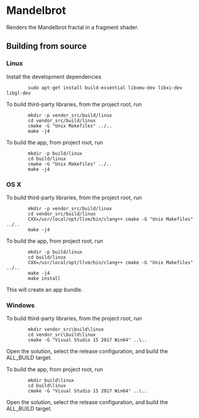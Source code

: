 Mandelbrot
==========

Renders the Mandelbrot fractal in a fragment shader.

Building from source
--------------------

### Linux

Install the development dependencies

```
        sudo apt-get install build-essential libxmu-dev libxi-dev libgl-dev
```

To build third-party libraries, from the project root, run

```
        mkdir -p vendor_src/build/linux
        cd vendor_src/build/linux
        cmake -G "Unix Makefiles" ../..
        make -j4
```

To build the app, from project root, run

```
        mkdir -p build/linux
        cd build/linux
        cmake -G "Unix Makefiles" ../..
        make -j4
```

### OS X

To build third-party libraries, from the project root, run

```
        mkdir -p vendor_src/build/linux
        cd vendor_src/build/linux
        CXX=/usr/local/opt/llvm/bin/clang++ cmake -G "Unix Makefiles" ../..
        make -j4
```

To build the app, from project root, run

```
        mkdir -p build/linux
        cd build/linux
        CXX=/usr/local/opt/llvm/bin/clang++ cmake -G "Unix Makefiles" ../..
        make -j4
		make install
```

This will create an app bundle.

### Windows

To build third-party libraries, from the project root, run

```
        mkdir vendor_src\build\linux
        cd vendor_src\build\linux
        cmake -G "Visual Studio 15 2017 Win64" ..\..
```

Open the solution, select the release configuration, and build the ALL_BUILD
target.

To build the app, from project root, run

```
        mkdir build\linux
        cd build\linux
        cmake -G "Visual Studio 15 2017 Win64" ..\..
```

Open the solution, select the release configuration, and build the ALL_BUILD
target.
